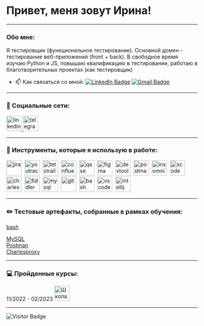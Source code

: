 # Привет, меня зовут Ирина!

---

### Обо мне:

Я тестировщик (функциональное тестирование). Основной домен - тестирование веб-приложений (front + back). В свободное время изучаю Python и JS, повышаю квалификацию в тестировании, работаю в благотворительных проектах (как тестировщик)

- 📫 Как связаться со мной: [![LinkedIn Badge](https://img.shields.io/badge/-@irinakolotilinaQA-blue?style=flat&logo=LinkedIn&logoColor=white)](https://www.linkedin.com/in/irinakolotilinaQA/) [![Gmail Badge](https://img.shields.io/badge/-Gmail-red?style=flat&logo=Gmail&logoColor=white)](mailto:qa.ikolotilina85@gmail.com)

---

### 🤝 Социальные сети:

  <div id="badges">
    <a href="https://www.linkedin.com/in/irinakolotilinaQA/" target="_blank">
      <img src="https://cdn-icons-png.flaticon.com/512/2504/2504799.png" width="40" height="40" alt="linkedin" />
    </a>
    <a href="https://t.me/IrinaKolotilina" target="_blank">
      <img src="https://cdn-icons-png.flaticon.com/512/2111/2111646.png" width="40" height="40" alt="telegram" />
    </a>
  </div>

---

### 📁 Инструменты, которые я использую в работе:

<div>
  <img src="https://cdn.jsdelivr.net/gh/devicons/devicon/icons/jira/jira-original.svg" title="jira" alt="jira" width="40" height="40"/>&nbsp
  <img src="https://upload.wikimedia.org/wikipedia/commons/thumb/8/8d/YouTrack_Icon.svg/1024px-YouTrack_Icon.svg.png?20200803082248" title="youtrack" alt="youtrack" width="40" height="40"/>&nbsp
  <img src="https://codahosted.io/packs/21236/unversioned/assets/LOGO/ba1091c59bab89cd2fd0f289622731fe16113d7b00905abe64759c313a4b73b76c1b0426076ed76cb74752234c734131df46992d5b8b48fc13e264240e4f7119f736cfeb64df36ded54b5cbf6198b9cadedf18dd0cac5c7dbcd16e6336c29363cd1292ba" title="testrail" alt="tetstrail" width="40" height="40"/>&nbsp
  <img src="https://img.icons8.com/?size=48&id=h8EoAfgRDYLo&format=png" title="confluence" alt="confluence" width="40" height="40"/>&nbsp
  <img src="https://avatars.mds.yandex.net/i?id=eb5b18385d5b2ced63f5a69862270859bb0204da-10927571-images-thumbs&n=13" title="qase" alt="qase" width="40" height="40"/>&nbsp
  <img src="https://cdn.jsdelivr.net/gh/devicons/devicon/icons/figma/figma-original.svg" title="figma" alt="figma" width="40" height="40"/>&nbsp
  <img src="https://d33wubrfki0l68.cloudfront.net/38b5c953a4667366685d55db55d057c86db1fc54/a0fdc/static/acae6b24d940347661ca901ea07f47c1/chrome-dev-logo-icon.png" title="devtools" alt="devtools" width="40" height="40"/>&nbsp
  <img src="https://seeklogo.com/images/P/postman-logo-0087CA0D15-seeklogo.com.png" title="postman" alt="postman" width="40" height="40"/>&nbsp
  <img src="https://icons-for-free.com/iconfiles/png/256/api+insomnia-1330884264041067424.png" title="insomnia" alt="insomnia" width="40" height="40"/>&nbsp
  <img src="https://cdn.jsdelivr.net/gh/devicons/devicon/icons/xcode/xcode-original.svg" title="xcode" alt="xcode" width="40" height="40"/>&nbsp
  <img src="https://cdn.icon-icons.com/icons2/3053/PNG/512/charles_proxy_macos_bigsur_icon_190302.png" title="charles-proxy" alt="charles-proxy" width="40" height="40"/>&nbsp
  <img src="https://www.megaleechers.com/storage/Fiddler-Everywhere-Icon.png" title="fiddler" alt="fiddler" width="40" height="40"/>&nbsp
  <img src="https://cdn.jsdelivr.net/gh/devicons/devicon/icons/mysql/mysql-original.svg" title="mysql" alt="mysql" width="40" height="40"/>&nbsp
  <img src="https://cdn.jsdelivr.net/gh/devicons/devicon/icons/git/git-original.svg" title="git" alt="git" width="40" height="40"/>&nbsp
  <img src="https://upload.wikimedia.org/wikipedia/commons/thumb/4/4b/Bash_Logo_Colored.svg/1024px-Bash_Logo_Colored.svg.png?20180723054350" title="bash" alt="bash" width="40" height="40"/>&nbsp
  <img src="https://cdn.jsdelivr.net/gh/devicons/devicon/icons/vscode/vscode-original.svg" title="vscode" alt="vscode" width="40" height="40"/>&nbsp
  <img src="https://img.icons8.com/?size=48&id=61466&format=png" title="intellij idea" alt="intellij idea" width="40" height="40"/>&nbsp
  </div>
  
---

###  ✏️ Тестовые артефакты, собранные в рамках обучения:

<div>
  <a href="https://github.com/IKolotilina/BASH "> bash</a>  
  
  <a href="https://github.com/IKolotilina/SQL "> MySQL</a>  
  <a href="https://github.com/IKolotilina/API-testing "> Postman</a>    
  <a href="https://github.com/IKolotilina/Charlesproxy "> Charlesproxy</a>
  
       
</div>

---

### 💻 Пройденные курсы:

<div>
11/2022 - 02/2023 <a href="https://www.software-testing.ru/edu/schedule/56" target="_blank">
      <img src= https://www.software-testing.ru/edu/images/logo.png" width="40" height="40" alt="Школа начинающего тестировщика" />
    </a>
  
</div>

---

![Visitor Badge](https://visitor-badge.laobi.icu/badge?page_id=IKolotilina)

